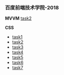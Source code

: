 ### 百度前端技术学院-2018
**MVVM**
[task2](MVVM/task2/dist/)

**CSS**
* [task1](CSS/task1.html)
* [task2](CSS/task2.html)
* [task3](CSS/task3.html)
* [task4](CSS/task4/task4.html)
* [task5](CSS/task5.html)
* [task6](CSS/task6/task6.html)
* [task7](CSS/task7/task7.html)
